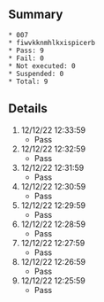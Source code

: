 ## Summary
	* 007
	* fiwvkknmhlkxispicerb
	* Pass: 9
	* Fail: 0
	* Not executed: 0
	* Suspended: 0
	* Total: 9
## Details
1. 12/12/22 12:33:59
	* Pass
2. 12/12/22 12:32:59
	* Pass
3. 12/12/22 12:31:59
	* Pass
4. 12/12/22 12:30:59
	* Pass
5. 12/12/22 12:29:59
	* Pass
6. 12/12/22 12:28:59
	* Pass
7. 12/12/22 12:27:59
	* Pass
8. 12/12/22 12:26:59
	* Pass
9. 12/12/22 12:25:59
	* Pass
